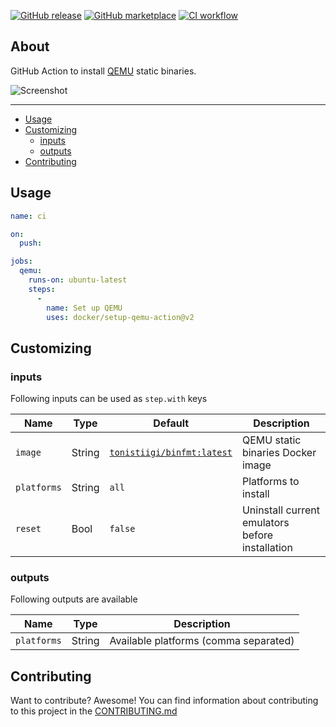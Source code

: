 [![GitHub release](https://img.shields.io/github/release/docker/setup-qemu-action.svg?style=flat-square)](https://github.com/docker/setup-qemu-action/releases/latest)
[![GitHub marketplace](https://img.shields.io/badge/marketplace-docker--setup--qemu-blue?logo=github&style=flat-square)](https://github.com/marketplace/actions/docker-setup-qemu)
[![CI workflow](https://img.shields.io/github/workflow/status/docker/setup-qemu-action/ci?label=ci&logo=github&style=flat-square)](https://github.com/docker/setup-qemu-action/actions?workflow=ci)

## About

GitHub Action to install [QEMU](https://github.com/qemu/qemu) static binaries.

![Screenshot](.github/setup-qemu-action.png)

___

* [Usage](#usage)
* [Customizing](#customizing)
  * [inputs](#inputs)
  * [outputs](#outputs)
* [Contributing](#contributing)

## Usage

```yaml
name: ci

on:
  push:

jobs:
  qemu:
    runs-on: ubuntu-latest
    steps:
      -
        name: Set up QEMU
        uses: docker/setup-qemu-action@v2
```

## Customizing

### inputs

Following inputs can be used as `step.with` keys

| Name        | Type   | Default                                                                       | Description                                     |
|-------------|--------|-------------------------------------------------------------------------------|-------------------------------------------------|
| `image`     | String | [`tonistiigi/binfmt:latest`](https://hub.docker.com/r/tonistiigi/binfmt/tags) | QEMU static binaries Docker image               |
| `platforms` | String | `all`                                                                         | Platforms to install                            |
| `reset`     | Bool   | `false`                                                                       | Uninstall current emulators before installation |

### outputs

Following outputs are available

| Name        | Type    | Description                           |
|-------------|---------|---------------------------------------|
| `platforms` | String  | Available platforms (comma separated) |

## Contributing

Want to contribute? Awesome! You can find information about contributing to
this project in the [CONTRIBUTING.md](/.github/CONTRIBUTING.md)

